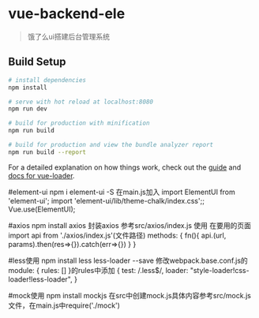 # vue-backend-ele

> 饿了么ui搭建后台管理系统

## Build Setup

``` bash
# install dependencies
npm install

# serve with hot reload at localhost:8080
npm run dev

# build for production with minification
npm run build

# build for production and view the bundle analyzer report
npm run build --report
```

For a detailed explanation on how things work, check out the [guide](http://vuejs-templates.github.io/webpack/) and [docs for vue-loader](http://vuejs.github.io/vue-loader).

#element-ui 
npm i element-ui -S
在main.js加入
import ElementUI from 'element-ui';
import 'element-ui/lib/theme-chalk/index.css';;
Vue.use(ElementUI);

#axios
npm install axios
封装axios
参考src/axios/index.js
使用  在要用的页面 import api from './axios/index.js'(文件路径)
methods: {
	fn(){
		api.(url, params).then(res=>{}).catch(err=>{})
	}
}

#less使用
npm install less less-loader --save
修改webpack.base.conf.js的
module: {
    rules: []
}的rules中添加
{
	test: /\.less$/,
	loader: "style-loader!css-loader!less-loader",
}

#mock使用
npm install mockjs
在src中创建mock.js具体内容参考src/mock.js文件，在main.js中require('./mock')

